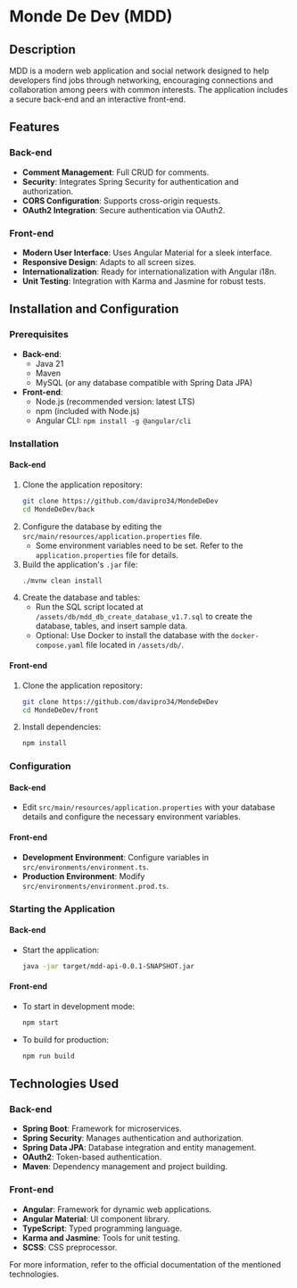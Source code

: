 
# Monde De Dev (MDD)

## Description

MDD is a modern web application and social network designed to help developers find jobs through networking, encouraging connections and collaboration among peers with common interests. The application includes a secure back-end and an interactive front-end.

## Features

### Back-end
- **Comment Management**: Full CRUD for comments.
- **Security**: Integrates Spring Security for authentication and authorization.
- **CORS Configuration**: Supports cross-origin requests.
- **OAuth2 Integration**: Secure authentication via OAuth2.

### Front-end
- **Modern User Interface**: Uses Angular Material for a sleek interface.
- **Responsive Design**: Adapts to all screen sizes.
- **Internationalization**: Ready for internationalization with Angular i18n.
- **Unit Testing**: Integration with Karma and Jasmine for robust tests.

## Installation and Configuration

### Prerequisites
- **Back-end**:
  - Java 21
  - Maven
  - MySQL (or any database compatible with Spring Data JPA)
- **Front-end**:
  - Node.js (recommended version: latest LTS)
  - npm (included with Node.js)
  - Angular CLI: `npm install -g @angular/cli`

### Installation

#### Back-end
1. Clone the application repository:
   ```bash
   git clone https://github.com/davipro34/MondeDeDev
   cd MondeDeDev/back
   ```
2. Configure the database by editing the `src/main/resources/application.properties` file.
   - Some environment variables need to be set. Refer to the `application.properties` file for details.
3. Build the application's `.jar` file:
   ```bash
   ./mvnw clean install
   ```
4. Create the database and tables:
   - Run the SQL script located at `/assets/db/mdd_db_create_database_v1.7.sql` to create the database, tables, and insert sample data.
   - Optional: Use Docker to install the database with the `docker-compose.yaml` file located in `/assets/db/`.

#### Front-end
1. Clone the application repository:
   ```bash
   git clone https://github.com/davipro34/MondeDeDev
   cd MondeDeDev/front
   ```
2. Install dependencies:
   ```bash
   npm install
   ```

### Configuration

#### Back-end
- Edit `src/main/resources/application.properties` with your database details and configure the necessary environment variables.

#### Front-end
- **Development Environment**: Configure variables in `src/environments/environment.ts`.
- **Production Environment**: Modify `src/environments/environment.prod.ts`.

### Starting the Application

#### Back-end
- Start the application:
  ```bash
  java -jar target/mdd-api-0.0.1-SNAPSHOT.jar
  ```

#### Front-end
- To start in development mode:
  ```bash
  npm start
  ```
- To build for production:
  ```bash
  npm run build
  ```

## Technologies Used

### Back-end
- **Spring Boot**: Framework for microservices.
- **Spring Security**: Manages authentication and authorization.
- **Spring Data JPA**: Database integration and entity management.
- **OAuth2**: Token-based authentication.
- **Maven**: Dependency management and project building.

### Front-end
- **Angular**: Framework for dynamic web applications.
- **Angular Material**: UI component library.
- **TypeScript**: Typed programming language.
- **Karma and Jasmine**: Tools for unit testing.
- **SCSS**: CSS preprocessor.

For more information, refer to the official documentation of the mentioned technologies.
